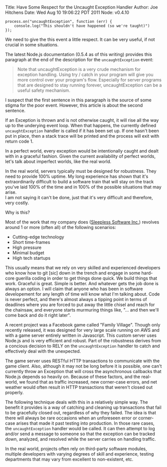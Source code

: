 Title: Have Some Respect for the Uncaught Exception Handler
Author: Joe Hitchens
Date: Wed Aug 10 19:06:22 PDT 2011
Node: v0.4.10


	process.on("uncaughtException", function (err) {
		console.log("This shouldn't have happened (so we're taught)")
	});


We need to give the this event a little respect.
It can be very useful, if not crucial in some situations.

The latest Node.js documentation (0.5.4 as of this writing) provides this
paragraph at the end of the description for the `uncaughtException` event:

> Note that uncaughtException is a very crude mechanism for exception handling. Using try / catch in your program will give you more control over your program's flow. Especially for server programs that are designed to stay running forever, uncaughtException can be a useful safety mechanism.

I suspect that the first sentence in this paragraph is the source of
some stigma for the poor event.
However, this article is about the second sentence.

If an Exception is thrown and is not otherwise caught, it will rise all the way up
to the underying event loop.  When that happens, the currently defined
`uncaughtException` handler is called if it has been set up.
If one hasn't been put in place, then a stack trace will be printed and the process
will exit with return code 1.

In a perfect world, every exception would be intentionally caught and dealt with 
in a graceful fashion. Given the current availability of perfect worlds, let's 
talk about imperfect worlds, like the real world.

In the real world, servers typically must be designed for robustness.
They need to provide 100% uptime.
My long experience has shown that it's extraordinarily difficult to build 
a software train that will stay on the track you've laid 100% of the time
and in 100% of the possible situations that may arise.  
I am not saying it can't be done, just that it's very difficult and therefore,
very costly.

Why is this?

Most of the work that my company does
([Sleepless Software Inc.](http://sleepless.com/))
revolves around 1 or more (often all) of the following scenarios:

* Cutting-edge technology
* Short time-frames
* High pressure
* Minimal budget
* High tech startups

This usually means that we rely on very skilled and experienced developers
who know how to git [sic] down in the trench and engage in some hard-core
guerilla coding in order to get things done quick.  We build things that work.
Graceful is great.  Simple is better.  And whatever gets the job done is always
an option.  I will claim that anyone who has been in software developement
for any length of time will know what I'm talking about.  Code is never perfect,
and there's almost always a tipping point in terms of deadlines where you
are forced to put away the little chisel and reach for the chainsaw, and 
everyone starts murmuring things like,
"... and then we'll come back and do it right later".

A recent project was a Facebook game called "Family Village".
Though only recently released, it was designed for very large scale running
on AWS and with a game server entirely written in Javascript.
This custom server uses Node.js and is very efficient and robust.
Part of the robustness derives from a concious decision to RELY on 
the `uncaughtException` handler to catch and effectively 
deal with the unexpected. 

The game server uses RESTful HTTP transactions to communicate with the game client.
Also, although it may not be long before it is possible, one can't currently
throw an Exception that will cross the asynchronous callbacks that Node.js
depends so heavily on.  Because of these factors, and the real-world,
we found that as traffic increased, new corner-case errors, and net weather 
would often result in HTTP transactions that weren't closed out properly.

The following technique deals with this in a relatively simple way.
The benefit it provides is a way of catching and cleaning up 
transactions that fail to be gracefully closed out, regardless of why they 
failed.
The idea is that there will always be rare occasions when an unforeseen error 
or corner-case arises that made it past testing into production.
In those rare cases, the `uncaughtException` handler would be called.
It can then attempt to log and/or send a message to someone so that
the exception can be tracked down, analyzed, and resolved while the server
carries on handling traffic.


In the real world, projects often rely on third-party software modules, multiple
developers with varying degrees of skill and experience, testing departments that
may vary from excellent to non-existent, etc.



[Sleepless Inc.]: http://www.sleepless.com/


